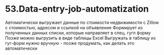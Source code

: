 # 53.Data-entry-job-automatization
Автоматически выгружает данные по стоимости недвижимости с Zillow с стоимостью, адресом и ссылкой на объявление
Формирует из полученных данных списки, которые направляет в спец. гугл форму
Позже можно выгрузить в виде таблицы Excel
Выгружать в таблицу из гуг-форм нужно вручную - позже продумать, как делать это автоматически

